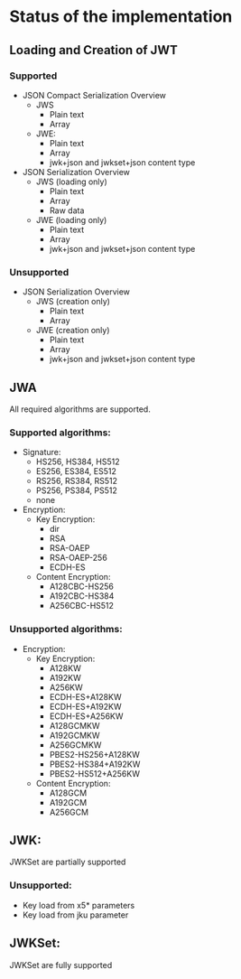 # Status of the implementation

## Loading and Creation of JWT

### Supported

* JSON Compact Serialization Overview
    * JWS
        * Plain text
        * Array
    * JWE:
        * Plain text
        * Array
        * jwk+json and jwkset+json content type
* JSON Serialization Overview
    * JWS (loading only)
        * Plain text
        * Array
        * Raw data
    * JWE (loading only)
        * Plain text
        * Array
        * jwk+json and jwkset+json content type

### Unsupported

* JSON Serialization Overview
    * JWS (creation only)
        * Plain text
        * Array
    * JWE (creation only)
        * Plain text
        * Array
        * jwk+json and jwkset+json content type

## JWA

All required algorithms are supported.

### Supported algorithms:

* Signature:
    * HS256, HS384, HS512
    * ES256, ES384, ES512
    * RS256, RS384, RS512
    * PS256, PS384, PS512
    * none
* Encryption:
    * Key Encryption:
        * dir
        * RSA
        * RSA-OAEP
        * RSA-OAEP-256
        * ECDH-ES
    * Content Encryption:
        * A128CBC-HS256
        * A192CBC-HS384
        * A256CBC-HS512

### Unsupported algorithms:

* Encryption:
    * Key Encryption:
        * A128KW
        * A192KW
        * A256KW
        * ECDH-ES+A128KW
        * ECDH-ES+A192KW
        * ECDH-ES+A256KW
        * A128GCMKW
        * A192GCMKW
        * A256GCMKW
        * PBES2-HS256+A128KW
        * PBES2-HS384+A192KW
        * PBES2-HS512+A256KW
    * Content Encryption:
        * A128GCM
        * A192GCM
        * A256GCM

## JWK:

JWKSet are partially supported

### Unsupported:

* Key load from x5* parameters
* Key load from jku parameter

## JWKSet:

JWKSet are fully supported

